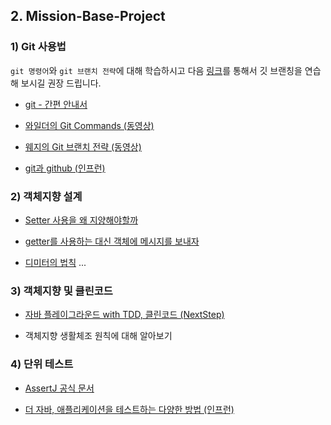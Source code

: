 ## 2. Mission-Base-Project

### 1) Git 사용법
`git 명령어`와 `git 브랜치 전략`에 대해 학습하시고 다음 [링크](https://learngitbranching.js.org/?locale=ko)를 통해서 깃 브랜칭을 연습해 보시길 권장 드립니다.

- [git - 간편 안내서](https://rogerdudler.github.io/git-guide/index.ko.html)

- [와일더의 Git Commands (동영상)](https://youtu.be/JsRD2AWxxFg)

- [웨지의 Git 브랜치 전략 (동영상)](https://youtu.be/jeaf8OXYO1g)

- [git과 github (인프런)](https://www.inflearn.com/course/git-and-github)

### 2) 객체지향 설계

- [Setter 사용을 왜 지양해야할까](https://velog.io/@hope1213/Setter-%EC%82%AC%EC%9A%A9%EC%9D%84-%EC%99%9C-%EC%A7%80%EC%96%91%ED%95%B4%EC%95%BC%ED%95%A0%EA%B9%8C)

- [getter를 사용하는 대신 객체에 메시지를 보내자](https://tecoble.techcourse.co.kr/post/2020-04-28-ask-instead-of-getter/)

- [디미터의 법칙](https://mangkyu.tistory.com/147)
...

### 3) 객체지향 및 클린코드

- [자바 플레이그라운드 with TDD, 클린코드 (NextStep)](https://edu.nextstep.camp/s/RFY359FE)

- 객체지향 생활체조 원칙에 대해 알아보기

### 4) 단위 테스트

- [AssertJ 공식 문서](https://assertj.github.io/doc/)

- [더 자바, 애플리케이션을 테스트하는 다양한 방법 (인프런)](https://www.inflearn.com/course/the-java-application-test/dashboard)
